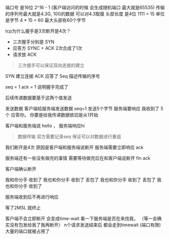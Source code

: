 端口号 是16位  2^16 - 1  (客户端访问的时候 会生成随机端口 最大就是65535)
传输的序列号最大就是4.3G, 10G的数据  可以对4.3取膜
头部长度 是4位 1111 = 15  单位是字节  4 * 15 = 60  最大头部有60个字节


tcp为什么握手是3次断开是4次？

- 三次握手分别是 SYN  
- 应答方  SYNC + ACK  2次合成了1次
- 请求放 ACK

> 三次握手可以保证双向连接的建立


SYN 建立连接
ACK 应答了
Seq 描述传输的序号

seq = 1  ack = 1 说明握手完成了

后续传递数据要基于这两个值发送

发送数据 客户端给服务端发送数据 seq=1 发送5个字节
服务端要响应  我收到了 5个 应答你。 你要是给我传递数据依旧是从1开始


客户端和服务端说 hello  ， 服务端响应hi


> 数据传输 双方需要记录seq 保证可以对数据进行重组


我们断开是4次 原因是客户端和服务端说断开 服务端需要立即响应 ack

服务端还有一些没有做完的事情 需要等待做完后在和客户端说断开 fin ack

客户端确认断开


我和你分手
收到了
我也和你分手
收到了 丢包了
我也和你分手
收到了 丢包了
我也和你分手
收到了

服务端收到后不再进行响应 

等了2MSL 就终止



客户端不会立即断开 会变成time-wait 看一下服务端是否在来找我， （等一会确实没有包发给我了我再断开）
n个请求发送结束后 都会走到timewait  (端口有限)  大量的端口就被占用了